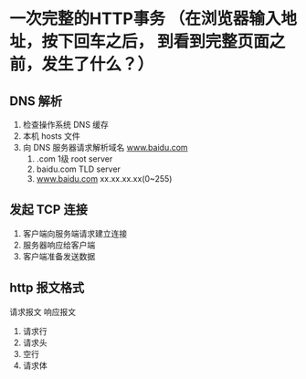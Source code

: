 # 一次完整的HTTP事务 （在浏览器输入地址，按下回车之后， 到看到完整页面之前，发生了什么？）
## DNS 解析
1. 检查操作系统 DNS 缓存
2. 本机 hosts 文件
3. 向 DNS 服务器请求解析域名  www.baidu.com
    1. .com  1级      root server
    2. baidu.com      TLD server
    3. www.baidu.com   xx.xx.xx.xx(0~255)

## 发起 TCP 连接
1. 客户端向服务端请求建立连接
2. 服务器响应给客户端
3. 客户端准备发送数据

## http 报文格式
请求报文
响应报文

1. 请求行
2. 请求头
3. 空行
4. 请求体